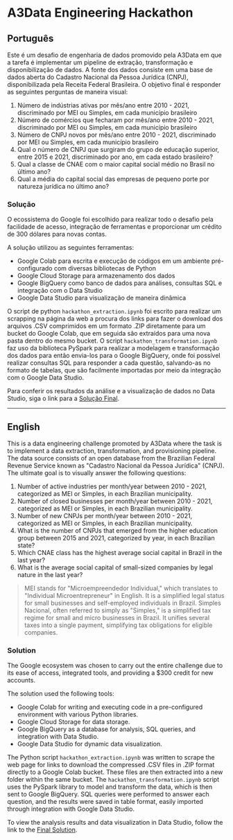 # A3Data Engineering Hackathon

## Português
Este é um desafio de engenharia de dados promovido pela A3Data em que a tarefa é implementar um pipeline de extração, transformação e disponibilização de dados. A fonte dos dados consiste em uma base de dados aberta do Cadastro Nacional da Pessoa Jurídica (CNPJ), disponibilizada pela Receita Federal Brasileira. O objetivo final é responder as seguintes perguntas de maneira visual:

1. Número de indústrias ativas por mês/ano entre 2010 - 2021, discriminado por MEI ou Simples, em cada município brasileiro
2. Número de comércios que fecharam por mês/ano entre 2010 - 2021, discriminado por MEI ou Simples, em cada município brasileiro
3. Número de CNPJ novos por mês/ano entre 2010 - 2021, discriminado por MEI ou Simples, em cada município brasileiro
4. Qual o número de CNPJ que surgiram do grupo de educação superior, entre 2015 e 2021, discriminado por ano, em cada estado brasileiro?
5. Qual a classe de CNAE com o maior capital social médio no Brasil no último ano?
6. Qual a média do capital social das empresas de pequeno porte por natureza jurídica no último ano?

### Solução
O ecossistema do Google foi escolhido para realizar todo o desafio pela facilidade de acesso, integração de ferramentas e proporcionar um crédito de 300 dólares para novas contas. 

A solução utilizou as seguintes ferramentas:
- Google Colab para escrita e execução de códigos em um ambiente pré-configurado com diversas bibliotecas de Python
- Google Cloud Storage para armazenamento dos dados
- Google BigQuery como banco de dados para análises, consultas SQL e integração com o Data Studio
- Google Data Studio para visualização de maneira dinâmica

O script de python `hackathon_extraction.ipynb` foi escrito para realizar um scrapping na página da web a procura dos links para fazer o download dos arquivos .CSV comprimidos em um formato .ZIP diretamente para um bucket do Google Colab, que em seguida são extraídos para uma nova pasta dentro do mesmo bucket. O script `hackathon_transformation.ipynb` faz uso da biblioteca PySpark para realizar a modelagem e transformação dos dados para então envia-los para o Google BigQuery, onde foi possível realizar consultas SQL para responder a cada questão, salvando-as no formato de tabelas, que são facilmente importadas por meio da integração com o Google Data Studio.

Para conferir os resultados da análise e a visualização de dados no Data Studio, siga o link para a [Solução Final](https://lookerstudio.google.com/s/uoH8418-jsE).

---
## English
This is a data engineering challenge promoted by A3Data where the task is to implement a data extraction, transformation, and provisioning pipeline. The data source consists of an open database from the Brazilian Federal Revenue Service known as "Cadastro Nacional da Pessoa Jurídica" (CNPJ). The ultimate goal is to visually answer the following questions:

1. Number of active industries per month/year between 2010 - 2021, categorized as MEI or Simples, in each Brazilian municipality.
2. Number of closed businesses per month/year between 2010 - 2021, categorized as MEI or Simples, in each Brazilian municipality.
3. Number of new CNPJs per month/year between 2010 - 2021, categorized as MEI or Simples, in each Brazilian municipality.
4. What is the number of CNPJs that emerged from the higher education group between 2015 and 2021, categorized by year, in each Brazilian state?
5. Which CNAE class has the highest average social capital in Brazil in the last year?
6. What is the average social capital of small-sized companies by legal nature in the last year?

> MEI stands for "Microempreendedor Individual," which translates to "Individual Microentrepreneur" in English. It is a simplified legal status for small businesses and self-employed individuals in Brazil. Simples Nacional, often referred to simply as "Simples," is a simplified tax regime for small and micro businesses in Brazil. It unifies several taxes into a single payment, simplifying tax obligations for eligible companies.

### Solution
The Google ecosystem was chosen to carry out the entire challenge due to its ease of access, integrated tools, and providing a $300 credit for new accounts.

The solution used the following tools:
- Google Colab for writing and executing code in a pre-configured environment with various Python libraries.
- Google Cloud Storage for data storage.
- Google BigQuery as a database for analysis, SQL queries, and integration with Data Studio.
- Google Data Studio for dynamic data visualization.

The Python script `hackathon_extraction.ipynb` was written to scrape the web page for links to download the compressed .CSV files in .ZIP format directly to a Google Colab bucket. These files are then extracted into a new folder within the same bucket. The `hackathon_transformation.ipynb` script uses the PySpark library to model and transform the data, which is then sent to Google BigQuery. SQL queries were performed to answer each question, and the results were saved in table format, easily imported through integration with Google Data Studio.

To view the analysis results and data visualization in Data Studio, follow the link to the [Final Solution](https://lookerstudio.google.com/s/uoH8418-jsE).
